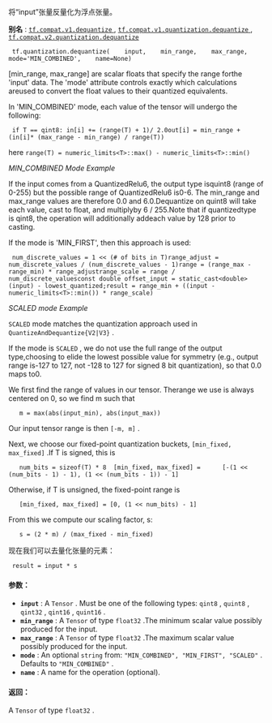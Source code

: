 将“input”张量反量化为浮点张量。

**别名** : [ `tf.compat.v1.dequantize` ](/api_docs/python/tf/quantization/dequantize), [ `tf.compat.v1.quantization.dequantize` ](/api_docs/python/tf/quantization/dequantize), [ `tf.compat.v2.quantization.dequantize` ](/api_docs/python/tf/quantization/dequantize)

```
 tf.quantization.dequantize(    input,    min_range,    max_range,    mode='MIN_COMBINED',    name=None) 
```

[min_range, max_range] are scalar floats that specify the range forthe 'input' data. The 'mode' attribute controls exactly which calculations areused to convert the float values to their quantized equivalents.

In 'MIN_COMBINED' mode, each value of the tensor will undergo the following:

```
 if T == qint8: in[i] += (range(T) + 1)/ 2.0out[i] = min_range + (in[i]* (max_range - min_range) / range(T)) 
```

here  `range(T) = numeric_limits<T>::max() - numeric_limits<T>::min()` 

*MIN_COMBINED Mode Example*

If the input comes from a QuantizedRelu6, the output type isquint8 (range of 0-255) but the possible range of QuantizedRelu6 is0-6.  The min_range and max_range values are therefore 0.0 and 6.0.Dequantize on quint8 will take each value, cast to float, and multiplyby 6 / 255.Note that if quantizedtype is qint8, the operation will additionally addeach value by 128 prior to casting.

If the mode is 'MIN_FIRST', then this approach is used:

```
 num_discrete_values = 1 << (# of bits in T)range_adjust = num_discrete_values / (num_discrete_values - 1)range = (range_max - range_min) * range_adjustrange_scale = range / num_discrete_valuesconst double offset_input = static_cast<double>(input) - lowest_quantized;result = range_min + ((input - numeric_limits<T>::min()) * range_scale) 
```

*SCALED mode Example*

 `SCALED`  mode matches the quantization approach used in `QuantizeAndDequantize{V2|V3}` .

If the mode is  `SCALED` , we do not use the full range of the output type,choosing to elide the lowest possible value for symmetry (e.g., output range is-127 to 127, not -128 to 127 for signed 8 bit quantization), so that 0.0 maps to0.

We first find the range of values in our tensor. Therange we use is always centered on 0, so we find m such that

```
   m = max(abs(input_min), abs(input_max)) 
```

Our input tensor range is then  `[-m, m]` .

Next, we choose our fixed-point quantization buckets,  `[min_fixed, max_fixed]` .If T is signed, this is

```
   num_bits = sizeof(T) * 8  [min_fixed, max_fixed] =      [-(1 << (num_bits - 1) - 1), (1 << (num_bits - 1)) - 1] 
```

Otherwise, if T is unsigned, the fixed-point range is

```
   [min_fixed, max_fixed] = [0, (1 << num_bits) - 1] 
```

From this we compute our scaling factor, s:

```
   s = (2 * m) / (max_fixed - min_fixed) 
```

现在我们可以去量化张量的元素：

```
 result = input * s 
```

#### 参数：
- **`input`** : A  `Tensor` . Must be one of the following types:  `qint8` ,  `quint8` ,  `qint32` ,  `qint16` ,  `quint16` .
- **`min_range`** : A  `Tensor`  of type  `float32` .The minimum scalar value possibly produced for the input.
- **`max_range`** : A  `Tensor`  of type  `float32` .The maximum scalar value possibly produced for the input.
- **`mode`** : An optional  `string`  from:  `"MIN_COMBINED", "MIN_FIRST", "SCALED"` . Defaults to  `"MIN_COMBINED"` .
- **`name`** : A name for the operation (optional).


#### 返回：
A  `Tensor`  of type  `float32` .

